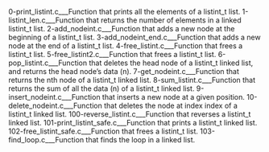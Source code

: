 0-print_listint.c___Function that prints all the elements of a listint_t list.
1-listint_len.c___Function that returns the number of elements in a linked listint_t list.
2-add_nodeint.c___Function that adds a new node at the beginning of a listint_t list.
3-add_nodeint_end.c___Function that adds a new node at the end of a listint_t list.
4-free_listint.c___Function that frees a listint_t list.
5-free_listint2.c___Function that frees a listint_t list.
6-pop_listint.c___Function that deletes the head node of a listint_t linked list, and returns the head node’s data (n).
7-get_nodeint.c___Function that returns the nth node of a listint_t linked list.
8-sum_listint.c___Function that returns the sum of all the data (n) of a listint_t linked list.
9-insert_nodeint.c___Function that inserts a new node at a given position.
10-delete_nodeint.c___Function that deletes the node at index index of a listint_t linked list.
100-reverse_listint.c___Function that reverses a listint_t linked list.
101-print_listint_safe.c___Function that prints a listint_t linked list.
102-free_listint_safe.c___Function that frees a listint_t list.
103-find_loop.c___Function that finds the loop in a linked list.

